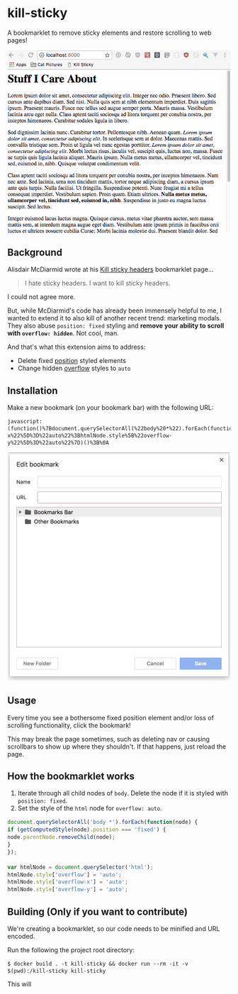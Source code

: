 # kill-sticky

A bookmarklet to remove sticky elements and restore scrolling to web pages!

![Demonstration of kill-sticky](docs/demo.gif)

## Background

Alisdair McDiarmid wrote at his [Kill sticky headers](https://alisdair.mcdiarmid.org/kill-sticky-headers/) 
bookmarklet page...

> I hate sticky headers. I want to kill sticky headers.

I could not agree more.

But, while McDiarmid's code has already been immensely helpful to me, I wanted to extend it to also kill of another 
recent trend: marketing modals. They also abuse `position: fixed` styling and **remove your ability to scroll with
`overflow: hidden`**. Not cool, man.

And that's what this extension aims to address:
- Delete fixed [position](https://developer.mozilla.org/en-US/docs/Web/CSS/position) styled elements
- Change hidden [overflow](https://developer.mozilla.org/en-US/docs/Web/CSS/overflow) styles to `auto`

## Installation

Make a new bookmark (on your bookmark bar) with the following URL:

```
javascript:(function()%7Bdocument.querySelectorAll(%22body%20*%22).forEach(function(node)%7Bif(%5B%22fixed%22%2C%22sticky%22%5D.includes(getComputedStyle(node).position))%7Bnode.parentNode.removeChild(node)%7D%7D)%3Bvar%20htmlNode%3Ddocument.querySelector(%22html%22)%3BhtmlNode.style%5B%22overflow%22%5D%3D%22auto%22%3BhtmlNode.style%5B%22overflow-x%22%5D%3D%22auto%22%3BhtmlNode.style%5B%22overflow-y%22%5D%3D%22auto%22%7D)()%3B%0A
```

![Installation of kill-sticky](docs/bookmark.gif)

## Usage

Every time you see a bothersome fixed position element and/or loss of scrolling functionality, click the bookmark!

This may break the page sometimes, such as deleting nav or causing scrollbars to show up where they shouldn't. If 
that happens, just reload the page.


## How the bookmarklet works

1. Iterate through all child nodes of `body`. Delete the node if it is styled with `position: fixed`.
2. Set the style of the `html` node for `overflow: auto`.

```javascript
document.querySelectorAll('body *').forEach(function(node) {
if (getComputedStyle(node).position === 'fixed') {
node.parentNode.removeChild(node);
}
});

var htmlNode = document.querySelector('html');
htmlNode.style['overflow'] = 'auto';
htmlNode.style['overflow-x'] = 'auto';
htmlNode.style['overflow-y'] = 'auto';
```

## Building (Only if you want to contribute)

We're creating a bookmarklet, so our code needs to be minified and URL encoded. 

Run the following the project root directory:

```console
$ docker build . -t kill-sticky && docker run --rm -it -v $(pwd):/kill-sticky kill-sticky
```

This will
